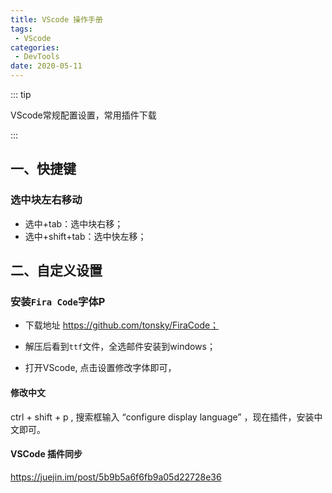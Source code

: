 ```yaml
---
title: VScode 操作手册
tags:
 - VScode
categories:
 - DevTools
date: 2020-05-11
---
```


::: tip

VScode常规配置设置，常用插件下载

:::

<!-- more -->

## 一、快捷键

### 选中块左右移动
* 选中+tab：选中块右移；
* 选中+shift+tab：选中快左移；

## 二、自定义设置

### 安装`Fira Code`字体P

* 下载地址 https://github.com/tonsky/FiraCode；

* 解压后看到`ttf`文件，全选邮件安装到windows；

* 打开VScode, 点击设置修改字体即可，

#### 修改中文

ctrl + shift + p , 搜索框输入 “configure display language” ，现在插件，安装中文即可。


#### VSCode 插件同步
https://juejin.im/post/5b9b5a6f6fb9a05d22728e36